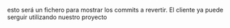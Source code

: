 esto será un fichero para mostrar los commits a revertir. El cliente ya puede serguir utilizando nuestro proyecto
